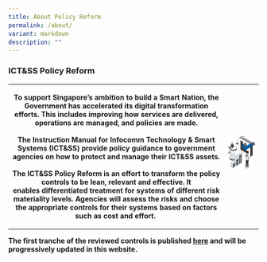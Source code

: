 ```yaml
---
title: About Policy Reform
permalink: /about/
variant: markdown
description: ""
---
```

<h3>ICT&amp;SS Policy Reform</h3>
<table>
<tbody>
<tr>
<th rowspan="1" colspan="1">
<p>To support Singapore’s ambition to build a Smart Nation, the Government
has accelerated its digital transformation efforts.&nbsp;This includes <strong>improving how services are delivered, operations are managed, and policies are made.</strong> 
<br>
<br>The Instruction Manual for Infocomm Technology &amp; Smart Systems (ICT&amp;SS)
provide <strong>policy guidance to government agencies on how to protect and manage their ICT&amp;SS assets</strong>.
<br>
<br>The ICT&amp;SS Policy Reform is an effort to transform the policy controls
to be lean, relevant and effective. It <strong>enables&nbsp;differentiated treatment</strong> for
systems of different risk materiality levels. Agencies will assess the
risks and choose the appropriate controls for their systems based on factors
such as cost and effort.&nbsp;</p>
</th>
<th rowspan="1" colspan="1">
<div class="isomer-image-wrapper">
<img style="width: 100%;" height="auto" width="100%" alt="illustration of 2 business user and improvement in productivity" src="/images/img_about_kv.png">
</div>
<p></p>
</th>
</tr>
</tbody>
</table>
<p><strong>The first tranche of the reviewed controls is published <a href="/catalog/" rel="noopener noreferrer nofollow" target="_blank">here</a> and will be progressively updated in this website.</strong>
</p>